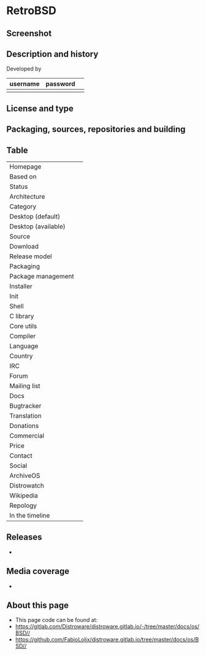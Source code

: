 # RetroBSD

## Screenshot


## Description and history



Developed by

| username | password |  |
|----------|----------|--|
|  |  |  |


## License and type




## Packaging, sources, repositories and building




## Table

|                       |  |
|-----------------------|--|
| Homepage              |  |
| Based on              |  |
| Status                |  |
| Architecture          |  |
| Category              |  |
| Desktop (default)     |  |
| Desktop (available)   |  |
| Source                |  |
| Download              |  |
| Release model         |  |
| Packaging             |  |
| Package management    |  |
| Installer             |  |
| Init                  |  |
| Shell                 |  |
| C library             |  |
| Core utils            |  |
| Compiler              |  |
| Language              |  |
| Country               |  |
| IRC                   |  |
| Forum                 |  |
| Mailing list          |  |
| Docs                  |  |
| Bugtracker            |  |
| Translation           |  |
| Donations             |  |
| Commercial            |  |
| Price                 |  |
| Contact               |  |
| Social                |  |
| ArchiveOS             |  |
| Distrowatch           |  |
| Wikipedia             |  |
| Repology              |  |
| In the timeline       |  |


## Releases

* 


## Media coverage

* 


## About this page

* This page code can be found at:
* <https://gitlab.com/Distroware/distroware.gitlab.io/-/tree/master/docs/os/BSD//>
* <https://github.com/FabioLolix/distroware.gitlab.io/tree/master/docs/os/BSD//>
